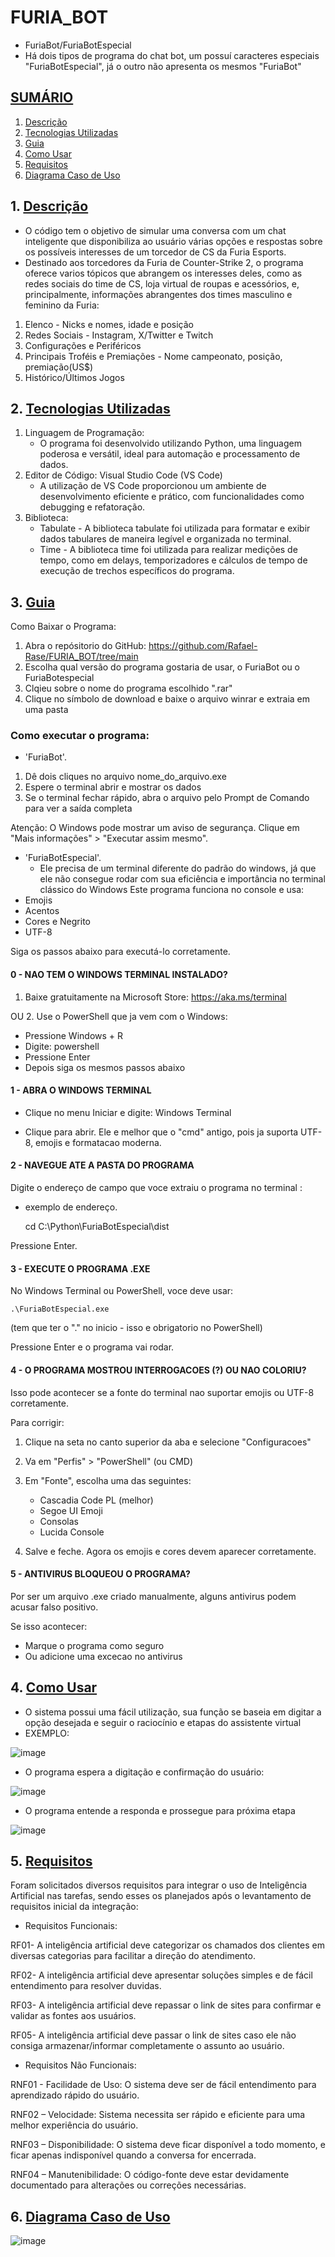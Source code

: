# FURIA_BOT
- FuriaBot/FuriaBotEspecial
- Há dois tipos de programa do chat bot, um possuí caracteres especiais "FuriaBotEspecial", já o outro não apresenta os mesmos "FuriaBot"


## [SUMÁRIO](#sumário)

1. [Descrição](#descrição)
2. [Tecnologias Utilizadas](#tecnologias-utilizadas)
3. [Guia](#guia)
4. [Como Usar](#como-usar)
5. [Requisitos](#requisitos)
6. [Diagrama Caso de Uso](#diagrama-caso-de-uso)

  
## 1. [Descrição](#descrição)
- O código tem o objetivo de simular uma conversa com um chat inteligente que disponibiliza ao usuário várias opções e respostas sobre os possíveis interesses de um torcedor de CS da Furia Esports.
- Destinado aos torcedores da Furia de Counter-Strike 2, o programa oferece varios tópicos que abrangem os interesses deles, como as redes sociais do time de CS, loja virtual de roupas e acessórios, e, principalmente, informações abrangentes dos times masculino e feminino da Furia:
1. Elenco - Nicks e nomes, idade e posição
2. Redes Sociais - Instagram, X/Twitter e Twitch
3. Configurações e Periféricos
4. Principais Troféis e Premiações - Nome campeonato, posição, premiação(US$)
5. Histórico/Últimos Jogos


     
## 2. [Tecnologias Utilizadas](#tecnologias-utilizadas)
  1. Linguagem de Programação:
     - O programa foi desenvolvido utilizando Python, uma linguagem poderosa e versátil, ideal para automação e processamento de dados.
  2. Editor de Código: Visual Studio Code (VS Code)
     - A utilização de VS Code proporcionou um ambiente de desenvolvimento eficiente e prático, com funcionalidades como debugging e refatoração.
  3. Biblioteca:
     - Tabulate - A biblioteca tabulate foi utilizada para formatar e exibir dados tabulares de maneira legível e organizada no terminal.
     - Time - A biblioteca time foi utilizada para realizar medições de tempo, como em delays, temporizadores e cálculos de tempo de execução de trechos específicos do programa.



## 3. [Guia](#guia)
  Como Baixar o Programa:
  
1. Abra o repósitorio do GitHub: https://github.com/Rafael-Rase/FURIA_BOT/tree/main
2. Escolha qual versão do programa gostaria de usar, o FuriaBot ou o FuriaBotespecial
3. Clqieu sobre o nome do programa escolhido ".rar"
4. Clique no símbolo de download e baixe o arquivo winrar e extraia em uma pasta

  ### Como executar o programa:

- 'FuriaBot'.
1. Dê dois cliques no arquivo nome_do_arquivo.exe
2. Espere o terminal abrir e mostrar os dados
3. Se o terminal fechar rápido, abra o arquivo pelo Prompt de Comando para ver a saída completa

Atenção: O Windows pode mostrar um aviso de segurança. Clique em "Mais informações" > "Executar assim mesmo".

- 'FuriaBotEspecial'.
  - Ele precisa de um terminal diferente do padrão do windows, já que ele não consegue rodar com sua eficiência e importância no terminal clássico do Windows
Este programa funciona no console e usa:
- Emojis
- Acentos
- Cores e Negrito
- UTF-8

Siga os passos abaixo para executá-lo corretamente.


#### 0 - NAO TEM O WINDOWS TERMINAL INSTALADO?

1. Baixe gratuitamente na Microsoft Store:
   https://aka.ms/terminal
   
OU
2. Use o PowerShell que ja vem com o Windows:

   - Pressione Windows + R
   - Digite: powershell
   - Pressione Enter
   - Depois siga os mesmos passos abaixo

#### 1 - ABRA O WINDOWS TERMINAL

- Clique no menu Iniciar e digite:
  Windows Terminal

- Clique para abrir. Ele e melhor que o "cmd" antigo,
pois ja suporta UTF-8, emojis e formatacao moderna.

#### 2 - NAVEGUE ATE A PASTA DO PROGRAMA

Digite o endereço de campo que voce extraiu o programa no terminal :
- exemplo de endereço.

    cd C:\Python\FuriaBotEspecial\dist

Pressione Enter.

#### 3 - EXECUTE O PROGRAMA .EXE

No Windows Terminal ou PowerShell, voce deve usar:

    .\FuriaBotEspecial.exe

(tem que ter o ".\" no inicio - isso e obrigatorio no PowerShell)

Pressione Enter e o programa vai rodar.

#### 4 - O PROGRAMA MOSTROU INTERROGACOES (?) OU NAO COLORIU?

Isso pode acontecer se a fonte do terminal nao suportar emojis ou UTF-8 corretamente.

Para corrigir:

1. Clique na seta no canto superior da aba e selecione "Configuracoes"
2. Va em "Perfis" > "PowerShell" (ou CMD)
3. Em "Fonte", escolha uma das seguintes:

   - Cascadia Code PL (melhor)
   - Segoe UI Emoji
   - Consolas
   - Lucida Console

4. Salve e feche. Agora os emojis e cores devem aparecer corretamente.

#### 5 - ANTIVIRUS BLOQUEOU O PROGRAMA?

Por ser um arquivo .exe criado manualmente, alguns antivirus podem acusar falso positivo.

Se isso acontecer:

- Marque o programa como seguro
- Ou adicione uma excecao no antivirus



## 4. [Como Usar](#como-usar)
- O sistema possui uma fácil utilização, sua função se baseia em digitar a opção desejada e seguir o raciocínio e etapas do assistente virtual
- EXEMPLO:
  
![image](https://github.com/user-attachments/assets/a4e616ec-5583-46ab-a363-d58efebb1baf)

- O programa espera a digitação e confirmação do usuário:

![image](https://github.com/user-attachments/assets/c6d97785-1a77-4c51-ae13-3ef46cce2da5)

- O programa entende a responda e prossegue para próxima etapa

![image](https://github.com/user-attachments/assets/33c8312c-0ffc-453b-9038-e97c8a7a1921)

## 5. [Requisitos](#requisitos)
Foram solicitados diversos requisitos para integrar o uso de Inteligência Artificial nas tarefas, sendo esses os planejados após o levantamento de requisitos inicial da integração:

- Requisitos Funcionais:

RF01- A inteligência artificial deve categorizar os chamados dos clientes em diversas categorias para facilitar a direção do atendimento.

RF02- A inteligência artificial deve apresentar soluções simples e de fácil entendimento para resolver duvidas.

RF03- A inteligência artificial deve repassar o link de sites para confirmar e validar as fontes aos usuários.

RF05- A inteligência artificial deve passar o link de sites caso ele não consiga armazenar/informar completamente o assunto ao usuário.

- Requisitos Não Funcionais:

RNF01 - Facilidade de Uso: O sistema deve ser de fácil entendimento para aprendizado rápido do usuário.

RNF02 – Velocidade: Sistema necessita ser rápido e eficiente para uma melhor experiência do usuário.

RNF03 – Disponibilidade: O sistema deve ficar disponível a todo momento, e ficar apenas indisponível quando a conversa for encerrada.

RNF04 – Manutenibilidade: O código-fonte deve estar devidamente documentado para alterações ou correções necessárias.

## 6. [Diagrama Caso de Uso](#diagrama-caso-de-uso)

![image](https://github.com/user-attachments/assets/bc4a4d71-8ae7-4770-abe5-2f8fb2384bde)


